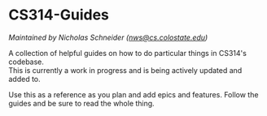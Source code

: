 # CS314-Guides
*Maintained by Nicholas Schneider (nws@cs.colostate.edu)*

A collection of helpful guides on how to do particular things in CS314's codebase.  
This is currently a work in progress and is being actively updated and added to.  

Use this as a reference as you plan and add epics and features. Follow the guides and be sure to read the whole thing.
